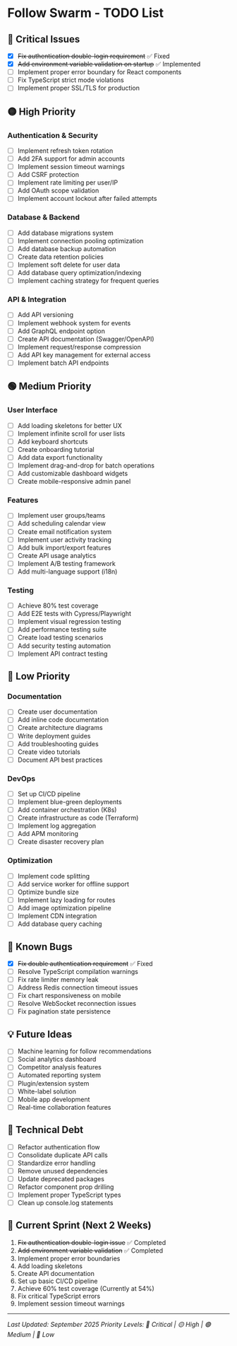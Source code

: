 # Follow Swarm - TODO List

## 🔴 Critical Issues
- [x] ~~Fix authentication double-login requirement~~ ✅ Fixed
- [x] ~~Add environment variable validation on startup~~ ✅ Implemented
- [ ] Implement proper error boundary for React components
- [ ] Fix TypeScript strict mode violations
- [ ] Implement proper SSL/TLS for production

## 🟡 High Priority

### Authentication & Security
- [ ] Implement refresh token rotation
- [ ] Add 2FA support for admin accounts
- [ ] Implement session timeout warnings
- [ ] Add CSRF protection
- [ ] Implement rate limiting per user/IP
- [ ] Add OAuth scope validation
- [ ] Implement account lockout after failed attempts

### Database & Backend
- [ ] Add database migrations system
- [ ] Implement connection pooling optimization
- [ ] Add database backup automation
- [ ] Create data retention policies
- [ ] Implement soft delete for user data
- [ ] Add database query optimization/indexing
- [ ] Implement caching strategy for frequent queries

### API & Integration
- [ ] Add API versioning
- [ ] Implement webhook system for events
- [ ] Add GraphQL endpoint option
- [ ] Create API documentation (Swagger/OpenAPI)
- [ ] Implement request/response compression
- [ ] Add API key management for external access
- [ ] Implement batch API endpoints

## 🟢 Medium Priority

### User Interface
- [ ] Add loading skeletons for better UX
- [ ] Implement infinite scroll for user lists
- [ ] Add keyboard shortcuts
- [ ] Create onboarding tutorial
- [ ] Add data export functionality
- [ ] Implement drag-and-drop for batch operations
- [ ] Add customizable dashboard widgets
- [ ] Create mobile-responsive admin panel

### Features
- [ ] Implement user groups/teams
- [ ] Add scheduling calendar view
- [ ] Create email notification system
- [ ] Implement user activity tracking
- [ ] Add bulk import/export features
- [ ] Create API usage analytics
- [ ] Implement A/B testing framework
- [ ] Add multi-language support (i18n)

### Testing
- [ ] Achieve 80% test coverage
- [ ] Add E2E tests with Cypress/Playwright
- [ ] Implement visual regression testing
- [ ] Add performance testing suite
- [ ] Create load testing scenarios
- [ ] Add security testing automation
- [ ] Implement API contract testing

## 🔵 Low Priority

### Documentation
- [ ] Create user documentation
- [ ] Add inline code documentation
- [ ] Create architecture diagrams
- [ ] Write deployment guides
- [ ] Add troubleshooting guides
- [ ] Create video tutorials
- [ ] Document API best practices

### DevOps
- [ ] Set up CI/CD pipeline
- [ ] Implement blue-green deployments
- [ ] Add container orchestration (K8s)
- [ ] Create infrastructure as code (Terraform)
- [ ] Implement log aggregation
- [ ] Add APM monitoring
- [ ] Create disaster recovery plan

### Optimization
- [ ] Implement code splitting
- [ ] Add service worker for offline support
- [ ] Optimize bundle size
- [ ] Implement lazy loading for routes
- [ ] Add image optimization pipeline
- [ ] Implement CDN integration
- [ ] Add database query caching

## 🐛 Known Bugs
- [x] ~~Fix double authentication requirement~~ ✅ Fixed
- [ ] Resolve TypeScript compilation warnings
- [ ] Fix rate limiter memory leak
- [ ] Address Redis connection timeout issues
- [ ] Fix chart responsiveness on mobile
- [ ] Resolve WebSocket reconnection issues
- [ ] Fix pagination state persistence

## 💡 Future Ideas
- [ ] Machine learning for follow recommendations
- [ ] Social analytics dashboard
- [ ] Competitor analysis features
- [ ] Automated reporting system
- [ ] Plugin/extension system
- [ ] White-label solution
- [ ] Mobile app development
- [ ] Real-time collaboration features

## 📝 Technical Debt
- [ ] Refactor authentication flow
- [ ] Consolidate duplicate API calls
- [ ] Standardize error handling
- [ ] Remove unused dependencies
- [ ] Update deprecated packages
- [ ] Refactor component prop drilling
- [ ] Implement proper TypeScript types
- [ ] Clean up console.log statements

## 🎯 Current Sprint (Next 2 Weeks)
1. ~~Fix authentication double-login issue~~ ✅ Completed
2. ~~Add environment variable validation~~ ✅ Completed
3. Implement proper error boundaries
4. Add loading skeletons
5. Create API documentation
6. Set up basic CI/CD pipeline
7. Achieve 60% test coverage (Currently at 54%)
8. Fix critical TypeScript errors
9. Implement session timeout warnings

---
*Last Updated: September 2025*
*Priority Levels: 🔴 Critical | 🟡 High | 🟢 Medium | 🔵 Low*